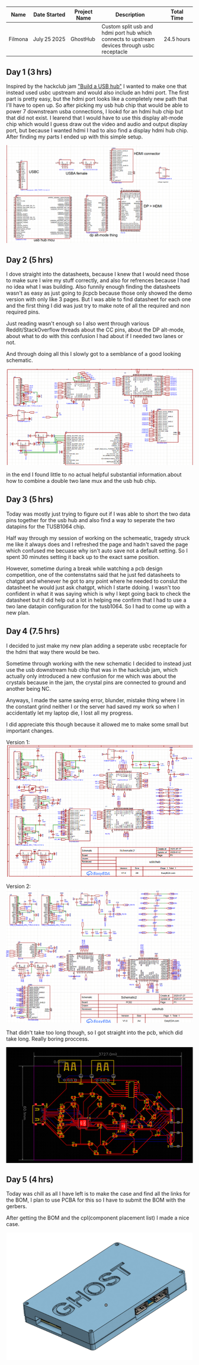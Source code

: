 | Name    | Date Started | Project Name  | Description                                                           | Total Time |
|---------|--------------|---------------|-----------------------------------------------------------------------|------------|
| Filmona | July 25 2025 | GhostHub    | Custom split usb and hdmi port hub which connects to upstream devices through usbc receptacle   | 24.5 hours |

## Day 1 (3 hrs)  
Inspired by the hackclub jam ["Build a USB hub"](https://jams.hackclub.com/batch/usb-hub) I wanted to make one that instead used usbc upstream and would also include an hdmi port. The first part is pretty easy, but the hdmi port looks like a completely new path that I'll have to open up.  So after picking my usb hub chip that would be able to power 7 downstream usba connections, I lookd for an hdmi hub chip but that did not exist. I learend that I would have to use this display alt-mode chip which would I guess draw out the video and audio and output display port, but because I wanted hdmi I had to also find a display hdmi hub chip. After finding my parts I ended up with this simple setup.

![schematic with just components](images\components_schematic.png)

## Day 2 (5 hrs)  
I dove straight into the datasheets, because I knew that I would need those to make sure I wire my stuff correctly, and also for refrences because I had no idea what I was building. Also funnily enough finding the datasheets wasn't as easy as just going to jlcpcb because those only showed the demo version with only like 3 pages. But I was able to find datasheet for each one and the first thing I did was just try to make note of all the required and non required pins. 

Just reading wasn't enough so I also went through various Reddit/StackOverflow threads about the CC pins, about the DP alt-mode, about what to do with this confusion I had about if I needed two lanes or not. 

And through doing all this I slowly got to a semblance of a good looking schematic.

![Better looking schematic with some routing and pins filled in](images\WIP_schematic.png)

in the end I found little to no actual helpful substantial information.about how to combine a double two lane mux and the usb hub chip. 



## Day 3 (5 hrs)  
Today was mostly just trying to figure out if I was able to short the two data pins together for the usb hub and also find a way to seperate the two datapins for the TUSB1064 chip. 

Half way through my session of working on the schemeatic, tragedy struck me like it always does and I refreshed the page and hadn't saved the page which confused me becuase why isn't auto save not a default setting. So I spent 30 minutes setting it back up to the exact same position. 

However, sometime during a break while watching a pcb design competition, one of the contenstatns said that he just fed datasheets to chatgpt and whenever he got to any point where he needed to conslut the datasheet he would just ask chatgpt, which I starte ddoing. I wasn't too confident in what it was saying which is why I kept going back to check the datasheet but it did help out a lot in helping me confirm that I had to use a two lane datapin configuration for the tusb1064. So I had to come up with a new plan. 


## Day 4 (7.5 hrs)  
I decided to just make my new plan adding a seperate usbc receptacle for the hdmi that way there would be two. 

Sometime through working with the new schematic I decided to instead just use the usb downstream hub chip that was in the hackclub jam, which actually only introduced a new confusion for me which was about the crystals because in the jam, the crystal pins are connected to ground and another being NC. 

Anyways, I made the same saving error, blunder, mistake thing where I in the constant grind neither I or the server had saved my work so when I accidentatly let my laptop die, I lost all my progress. 

I did appreciate this though because it allowed me to make some small but important changes. 

Version 1:
![final schematicv1 ](images\final_schematicv1.png)

Version 2:
![final schematicv2](images\final_schematicv2.png)

That didn't take too long though, so I got straight into the pcb, which did take long. Really boring proccess. 

![final pcb design that passed drc check](images\final_pcb.png)


## Day 5 (4 hrs)  
Today was chill as all I have left is to make the case and find all the links for the BOM, I plan to use PCBA for this so I have to submit the BOM with the gerbers. 

After getting the BOM and the cpl(component placement list) I made a nice case.

![full angle of hub case assembly](images\full_angle_cad.png)

